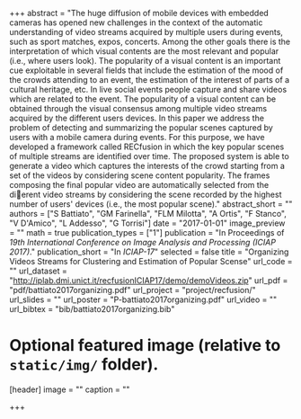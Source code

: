 +++
abstract = "The huge diffusion of mobile devices with embedded cameras has opened new challenges in the context of the automatic understanding of video streams acquired by multiple users during events, such as sport matches, expos, concerts. Among the other goals there is the interpretation of which visual contents are the most relevant and popular (i.e., where users look). The popularity of a visual content is an important cue exploitable in several fields that include the estimation of the mood of the crowds attending to an event, the estimation of the interest of parts of a cultural heritage, etc. In live social events people capture and share videos which are related to the event. The popularity of a visual content can be obtained through the visual consensus among multiple video streams acquired by the different users devices. In this paper we address the problem of detecting and summarizing the popular scenes captured by users with a mobile camera during events. For this purpose, we have developed a framework called RECfusion in which the key popular scenes of multiple streams are identified over time. The proposed system is able to generate a video which captures the interests of the crowd starting from a set of the videos by considering scene content popularity. The frames composing the final popular video are automatically selected from the dierent video streams by considering the scene recorded by the highest number of users' devices (i.e., the most popular scene)."
abstract_short = ""
authors = ["S Battiato", "GM Farinella", "FLM Milotta", "A Ortis", "F Stanco", "V D'Amico", "L Addesso", "G Torrisi"]
date = "2017-01-01"
image_preview = ""
math = true
publication_types = ["1"]
publication = "In Proceedings of *19th International Conference on Image Analysis and Processing (ICIAP 2017)*."
publication_short = "In *ICIAP-17*"
selected = false
title = "Organizing Videos Streams for Clustering and Estimation of Popular Scense"
url_code = ""
url_dataset = "http://iplab.dmi.unict.it/recfusionICIAP17/demo/demoVideos.zip"
url_pdf = "pdf/battiato2017organizing.pdf"
url_project = "project/recfusion/"
url_slides = ""
url_poster = "P-battiato2017organizing.pdf"
url_video = ""
url_bibtex = "bib/battiato2017organizing.bib"

# Optional featured image (relative to `static/img/` folder).
[header]
image = ""
caption = ""

+++